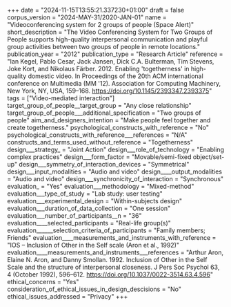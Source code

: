 +++
date = "2024-11-15T13:55:21.337230+01:00"
draft = false
corpus_version = "2024-MAY-31/2020-JAN-01"
name = "Videoconferencing system for 2 groups of people (Space Alert)"
short_description = "The Video Conferencing System for Two Groups of People supports high-quality interpersonal communication and playful group activities between two groups of people in remote locations."
publication_year = "2012"
publication_type = "Research Article"
reference = "Ian Kegel, Pablo Cesar, Jack Jansen, Dick C.A. Bulterman, Tim Stevens, Joke Kort, and Nikolaus Färber. 2012. Enabling 'togetherness' in high-quality domestic video. In Proceedings of the 20th ACM international conference on Multimedia (MM '12). Association for Computing Machinery, New York, NY, USA, 159–168. https://doi.org/10.1145/2393347.2393375"
tags = ["Video-mediated interaction"]
target_group_of_people__target_group = "Any close relationship"
target_group_of_people___additional_specification = "Two groups of people"
aim_and_designers_intention = "Make people feel together and create togetherness."
psychological_constructs_with_reference = "No"
psychological_constructs_with_reference___references = "N/A"
constructs_and_terms_used_without_reference = "Togetherness"
design___strategy_ = "Joint Action"
design___role_of_technology = "Enabling complex practices"
design___form_factor = "Movable/semi-fixed object/set-up"
design___symmetry_of_interaction_devices = "Symmetrical"
design___input_modalities = "Audio and video"
design____output_modalities = "Audio and video"
design___synchronicity_of_interaction = "Synchronous"
evaluation_ = "Yes"
evaluation___methodology = "Mixed-method"
evaluation___type_of_study = "Lab study: user testing"
evaluation___experimental_design = "Within-subjects design"
evaluation___duration_of_data_collection = "One session"
evaluation___number_of_participants__n = "36"
evaluation____selected_participants = "Real-life group(s)"
evaluation______selection_criteria_of_participants = "Family members; Friends"
evaluation____measurements_and_instruments_with_reference = "IOS – Inclusion of Other in the Self scale (Aron et al., 1992)"
evaluation____measurements_and_instruments___references = "Arthur Aron, Elaine N. Aron, and Danny Smollan. 1992. Inclusion of Other in the Self Scale and the structure of interpersonal closeness. J Pers Soc Psychol 63, 4 (October 1992), 596–612. https://doi.org/10.1037/0022-3514.63.4.596"
ethical_concerns = "Yes"
consideration_of_ethical_issues_in_design_descisions = "No"
ethical_issues_addressed = "Privacy"
+++
